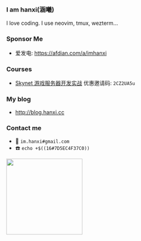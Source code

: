 ### I am hanxi(涵曦)

I love coding. I use neovim, tmux, wezterm...

### Sponsor Me

- 爱发电: <https://afdian.com/a/imhanxi>

### Courses

- [Skynet 游戏服务器开发实战](https://www.lanqiao.cn/courses/2770)  优惠邀请码: `2CZ2UA5u`

### My blog

- http://blog.hanxi.cc

### Contact me

- :email: `im.hanxi#gmail.com`
- :phone: `echo +$((16#7D5EC4F37C0))`

<img height=200 align="center" src="https://github-readme-stats.vercel.app/api/top-langs?username=hanxi&layout=compact&langs_count=8&card_width=320" />

